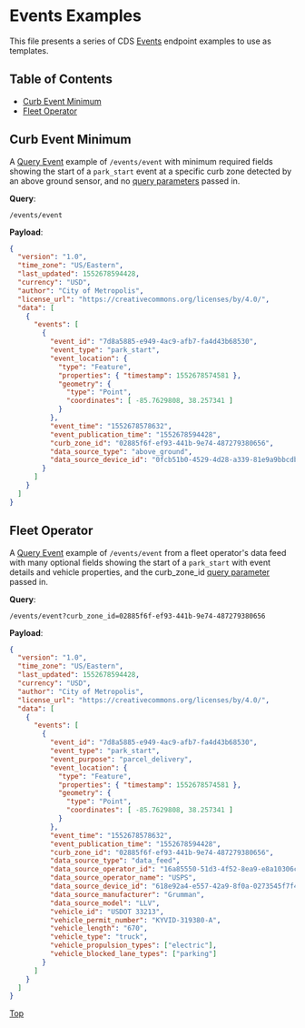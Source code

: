 # Events Examples

This file presents a series of CDS [Events](/events) endpoint examples to use as templates.

## Table of Contents

- [Curb Event Minimum](#curb-event-minimum)
- [Fleet Operator](#fleet-operator)

## Curb Event Minimum

A [Query Event](/events#query-event) example of `/events/event` with minimum required fields showing the start of a `park_start` event at a specific curb zone detected by an above ground sensor, and no [query parameters](/events#query-parameters) passed in.

**Query**: 

`/events/event`

**Payload**:

```json
{
  "version": "1.0",
  "time_zone": "US/Eastern",
  "last_updated": 1552678594428,
  "currency": "USD",
  "author": "City of Metropolis",
  "license_url": "https://creativecommons.org/licenses/by/4.0/",
  "data": [
    {
      "events": [
        {
          "event_id": "7d8a5885-e949-4ac9-afb7-fa4d43b68530",
          "event_type": "park_start",
          "event_location": {
            "type": "Feature",
            "properties": { "timestamp": 1552678574581 },
            "geometry": {
              "type": "Point",
              "coordinates": [ -85.7629808, 38.257341 ]
            }
          },
          "event_time": "1552678578632",
          "event_publication_time": "1552678594428",
          "curb_zone_id": "02885f6f-ef93-441b-9e74-487279380656",
          "data_source_type": "above_ground",
          "data_source_device_id": "0fcb51b0-4529-4d28-a339-81e9a9bbcdb3"
        }
      ]
    }
  ]
}
```

## Fleet Operator

A [Query Event](/events#query-event) example of `/events/event` from a fleet operator's data feed with many optional fields showing the start of a `park_start` with event details and vehicle properties, and the curb_zone_id [query parameter](/events#query-parameters) passed in.

**Query**: 

`/events/event?curb_zone_id=02885f6f-ef93-441b-9e74-487279380656`

**Payload**:

```json
{
  "version": "1.0",
  "time_zone": "US/Eastern",
  "last_updated": 1552678594428,
  "currency": "USD",
  "author": "City of Metropolis",
  "license_url": "https://creativecommons.org/licenses/by/4.0/",
  "data": [
    {
      "events": [
        {
          "event_id": "7d8a5885-e949-4ac9-afb7-fa4d43b68530",
          "event_type": "park_start",
          "event_purpose": "parcel_delivery",
          "event_location": {
            "type": "Feature",
            "properties": { "timestamp": 1552678574581 },
            "geometry": {
              "type": "Point",
              "coordinates": [ -85.7629808, 38.257341 ]
            }
          },
          "event_time": "1552678578632",
          "event_publication_time": "1552678594428",
          "curb_zone_id": "02885f6f-ef93-441b-9e74-487279380656",
          "data_source_type": "data_feed",
          "data_source_operator_id": "16a85550-51d3-4f52-8ea9-e8a10306cab2",
          "data_source_operator_name": "USPS",
          "data_source_device_id": "618e92a4-e557-42a9-8f0a-0273545f7f49",
          "data_source_manufacturer": "Grumman",
          "data_source_model": "LLV",
          "vehicle_id": "USDOT 33213",
          "vehicle_permit_number": "KYVID-319380-A",
          "vehicle_length": "670",
          "vehicle_type": "truck",
          "vehicle_propulsion_types": ["electric"],
          "vehicle_blocked_lane_types": ["parking"]
        }
      ]
    }
  ]
}
```


[Top](#table-of-contents)

